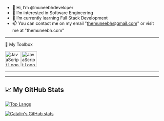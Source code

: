 - 👋 Hi, I’m @muneebhdeveloper
- 👀 I’m interested in Software Engineering
- 🌱 I’m currently learning Full Stack Development
- 📫 You can contact me on my email "themuneebh@gmail.com" or visit me at "themuneebh.com"

---

🧰 My Toolbox

<img src="https://cdn.worldvectorlogo.com/logos/logo-javascript.svg" alt="JavaScript Logo" width="50" height="50"/>
<img src="https://cdn.worldvectorlogo.com/logos/react-2.svg" alt="JavaScript Logo" width="50" height="50"/>

---

---

## &#x1f4c8; My GitHub Stats

[![Top Langs](https://github-readme-stats.vercel.app/api/top-langs/?username=muneebhdeveloper&hide=html,css&theme=radical)](https://github.com/anuraghazra/github-readme-stats)

[![Catalin's GitHub stats](https://github-readme-stats.vercel.app/api?username=muneebhdeveloper&theme=radical)](https://github.com/anuraghazra/github-readme-stats)
